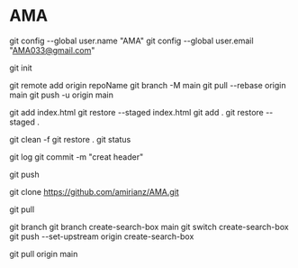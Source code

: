 # AMA

 git config --global user.name "AMA"
 git config --global user.email "AMA033@gmail.com"


git init


git remote add origin repoName
git branch -M main
git pull --rebase origin main
git push -u origin main


git add index.html
git restore --staged index.html
git add .
git restore --staged .

git clean -f
git restore .
git status


git log
git commit -m "creat header"


git push


git clone https://github.com/amirianz/AMA.git


git pull


git branch
git branch create-search-box main
git switch create-search-box
git push --set-upstream origin create-search-box


git pull origin main